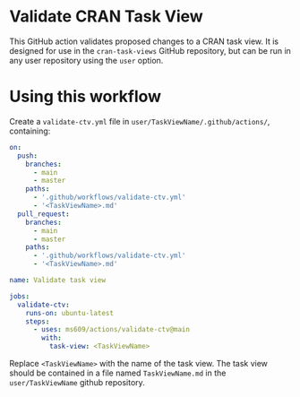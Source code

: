 # Validate CRAN Task View

This GitHub action validates proposed changes to a CRAN task view.
It is designed for use in the `cran-task-views` GitHub repository, but can
be run in any user repository using the `user` option.

# Using this workflow

Create a `validate-ctv.yml` file in `user/TaskViewName/.github/actions/`,
containing:

```yml
on:
  push:
    branches:
      - main
      - master
    paths:
      - '.github/workflows/validate-ctv.yml'
      - '<TaskViewName>.md'
  pull_request:
    branches:
      - main
      - master
    paths:
      - '.github/workflows/validate-ctv.yml'
      - '<TaskViewName>.md'

name: Validate task view

jobs:
  validate-ctv:
    runs-on: ubuntu-latest
    steps:
      - uses: ms609/actions/validate-ctv@main
        with:
          task-view: <TaskViewName>
```

Replace `<TaskViewName>` with the name of the task view.
The task view should be contained in a file named `TaskViewName.md` in the
`user/TaskViewName` github repository.
